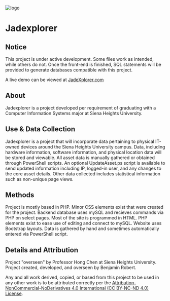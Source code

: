 ![logo](https://raw.githubusercontent.com/applessmillion/SHU-Explorer/master/web/img/logo-dark.png)

# Jadexplorer
## Notice
This project is under active development. Some files work as intended, while others do not. Once the front-end is finished, SQL statements will be provided to generate databases compatible with this project.

A live demo can be viewed at [JadeXplorer.com](http://www.jadexplorer.com/)

## About
Jadexplorer is a project developed per requirement of graduating with a Computer Information Systems major at Siena Heights University.

## Use & Data Collection
Jadexplorer is a project that will incorporate data pertaining to physical IT-owned devices around the Siena Heights University campus. Data, including hardware information, software information, and physical location data will be stored and viewable. All asset data is manually gathered or obtained through PowerShell scripts. An optional UpdateAsset.ps script is available to send updated information including IP, logged-in user, and any changes to the core asset details.
Other data collected includes statistical information such as non-unique page views.

## Methods
Project is mostly based in PHP. Minor CSS elements exist that were created for the project. Backend database uses mySQL and recieves commands via PHP on select pages.
Most of the site is programmed in HTML. PHP elements exist to ease use of editing and connect to mySQL.
Website uses Bootstrap layouts.
Data is gathered by hand and sometimes automatically entered via PowerShell script.


## Details and Attribution
Project "overseen" by Professor Hong Chen at Siena Heights University.
Project created, developed, and overseen by Benjamin Robert.

Any and all work derived, copied, or based from this project to be used in any other work is to be attributed correctly per the <a href="https://creativecommons.org/licenses/by-nc-nd/4.0/">Attribution-NonCommercial-NoDerivatives 4.0 International (CC BY-NC-ND 4.0) License</a>.
